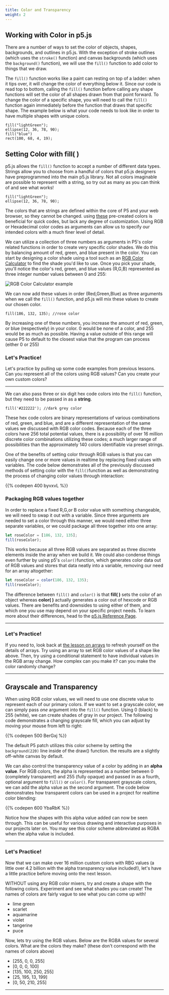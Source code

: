 ```yaml
---
title: Color and Transparency
weight: 2
---
```

## Working with Color in p5.js

There are a number of ways to set the color of objects, shapes, backgrounds, and outlines in p5.js. With the exception of stroke outlines (which uses the `stroke()` function) and canvas backgrounds (which uses the `background()` function), we will use the `fill()` function to add color to things that we draw.


The `fill()` function works like a paint can resting on top of a ladder: when it tips over, it will change the color of everything below it. Since our code is read top to bottom, calling the `fill()` function before calling any shape functions will set the color of all shapes drawn from that point forward. To change the color of a specific shape, you will need to call the `fill()` function again immediately before the function that draws that specific shape. The example below is what your code needs to look like in order to have multiple shapes with unique colors.

```
fill("lightGreen");
ellipse(12, 36, 78, 90);
fill("blue")
rect(100, 68, 4, 19);
```

## Setting Color with fill( )

p5.js allows the `fill()` function to accept a number of different data types. Strings allow you to choose from a handful of colors that p5.js designers have preprogrammed into the main p5.js library. Not all colors imaginable are possible to represent with a string, so try out as many as you can think of and see what works!

```
fill("lightGreen");
ellipse(12, 36, 78, 90);
```

The colors that are strings are defined within the core of P5 and your web browser, so they cannot be changed. using [these](https://searchwindevelopment.techtarget.com/definition/136-browser-colors-with-names) pre-created colors is beneficial for quick codes, but lack any degree of customization. Using RGB or Hexadecimal color codes as arguments can allow us to specify our intended colors with a much finer level of detail.

We can utilize a collection of three numbers as arguments in P5's color related functions in order to create very specific color shades. We do this by balancing amount of red, green, and blue present in the color. You can start by designing a color shade using a tool such as an [RGB Color Calculator](https://www.w3schools.com/colors/colors_rgb.asp) to find the shade you'd like to use. Once you pick your shade, you'll notice the color's red, green, and blue values (R,G,B) represented as three integer number values between 0 and 255:

![](/images/uploads/screen-shot-2019-05-24-at-10.14.00-am.png "RGB Color Calculator example")

We can now add these values in order (Red,Green,Blue) as three arguments when we call the `fill()` function, and p5.js will mix these values to create our chosen color.

```
fill(186, 132, 135); //rose color
```

By increasing one of these numbers, you increase the amount of red, green, or blue (respectively) in your color. 0 would be none of a color, and 255 would be as much as possible. Having a value outside of this range will cause P5 to default to the closest value that the program can process (either 0 or 255)

### Let's Practice!

Let's practice by pulling up some code examples from previous lessons. Can you represent all of the colors using RGB values? Can you create your own custom colors?

---


We can also pass three or six digit hex code colors into the `fill()` function, but they need to be passed in as a **string**.

```
fill('#222222'); //dark grey color
```

These hex code colors are binary representations of various combinations of red, green, and blue, and are a different representation of the same values we discussed with RGB color codes. Because each of the three colors have 256 total potential values, there is a possibility of over 16 million discrete color combinations utilizing these codes; a much larger range of possibilities than the approximately 140 colors identifiable via preset strings. 

One of the benefits of setting color through RGB values is that you can easily change one or more values in realtime by replacing fixed values with variables. The code below demonstrates all of the previously discussed methods of setting color with the `fill()`function as well as demonstrating the process of changing color values through interaction:

{{% codepen 400 byvxvL %}}

### Packaging RGB values together

In order to replace a fixed R,G,or B color value with something changeable, we will need to swap it out with a variable. Since three arguments are needed to set a color through this manner, we would need either three separate variables, or we could package all three together into one array:

```js
let roseColor = [186, 132, 135]; 
fill(roseColor);
```

This works because all three RGB values are separated as three discrete elements inside the array when we build it. We could also condense things even further by using p5's `color()`function, which generates color data out of RGB values and stores that data neatly into a variable, removing our need for an array altogether:

```js
let roseColor = color(186, 132, 135);
fill(roseColor); 
```

The difference between `fill()` and `color()` is that **fill( )** sets the color of an object whereas **color( )** actually generates a color out of hexcode or RGB values. There are benefits and downsides to using either of them, and which one you use may depend on your specific project needs. To learn more about their differences, head to the [p5.js Reference Page](https://p5js.org/reference/#group-Color).


---

### Let's Practice!

If you need to, look back at [the lesson on arrays](https://pdm.lsupathways.org/1_introtocoding/2_makingthings_happen/2_lesson_2/) to refresh yourself on the details of arrays. Try using an array to set RGB color values of a shape like above. Then, try using a conditional statement to have individual values in the RGB array change. How complex can you make it? can you make the color randomly change?

---

## Grayscale and Transparency

When using RGB color values, we will need to use one discrete value to represent each of our primary colors. If we want to set a grayscale color, we can simply pass _one_ argument into the `fill()` function. Using 0 (black) to 255 (white), we can create shades of gray in our project. The following code demonstrates a changing grayscale fill, which you can adjust by moving your mouse from left to right:

{{% codepen 500 BerGxj %}}

The default P5 patch utilizes this color scheme by setting the `background(220)` line inside of the draw() function. the results are a slightly off-white canvas by default.

We can also control the transparency value of a color by adding in an **alpha value**. For RGB colors, the alpha is represented as a number between 0 (completely transparent) and 255 (fully opaque) and passed in as a fourth, optional argument to `fill()` or `color()`. For transparent grayscale colors, we can add the alpha value as the second argument. The code below demonstrates how transparent colors can be used in a project for realtime color blending:

{{% codepen 600 YbaRbK %}}

Notice how the shapes with this alpha value added can now be seen through. This can be useful for various drawing and interactive purposes in our projects later on. You may see this color scheme abbreviated as RGBA when the alpha value is included.

---

### Let's Practice!

Now that we can make over 16 million custom colors with RBG values (a little over 4.2 billion with the alpha transparency value included!), let's have a little practice before moving onto the next lesson. 

WITHOUT using any RGB color mixers, try and create a shape with the following colors. Experiment and see what shades you can create! The names of colors are fairly vague to see what you can come up with!

* lime green
* scarlet
* aquamarine
* violet
* tangerine
* puce

Now, lets try using the RGB values. Below are the RGBA values for several colors. What are the colors they make? (these don't correspond with the names of colors above)

* [255, 0, 0, 255]
* [0, 0, 0, 100]
* [135, 100, 250, 255]
* [25, 195, 13, 199]
* [0, 50, 210, 255]

---
